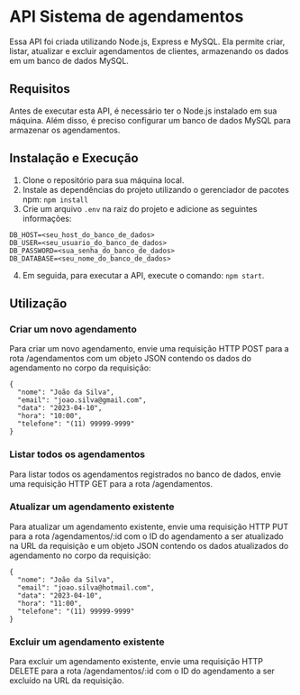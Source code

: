 # API Sistema de agendamentos

Essa API foi criada utilizando Node.js, Express e MySQL. Ela permite criar, listar, atualizar e
excluir agendamentos de clientes, armazenando os dados em um banco de dados MySQL.

## Requisitos

Antes de executar esta API, é necessário ter o Node.js instalado em sua máquina.
Além disso, é preciso configurar um banco de dados MySQL para armazenar os agendamentos.

## Instalação e Execução

1. Clone o repositório para sua máquina local.
2. Instale as dependências do projeto utilizando o gerenciador de pacotes npm:
```npm install```
3. Crie um arquivo `.env` na raiz do projeto e adicione as seguintes informações:

```
DB_HOST=<seu_host_do_banco_de_dados>
DB_USER=<seu_usuario_do_banco_de_dados>
DB_PASSWORD=<sua_senha_do_banco_de_dados>
DB_DATABASE=<seu_nome_do_banco_de_dados>
```

4. Em seguida, para executar a API, execute o comando:
```npm start```.

## Utilização

### Criar um novo agendamento

Para criar um novo agendamento, envie uma requisição HTTP POST para a rota /agendamentos com um objeto JSON contendo os dados do agendamento no corpo da requisição:
```
{
  "nome": "João da Silva",
  "email": "joao.silva@gmail.com",
  "data": "2023-04-10",
  "hora": "10:00",
  "telefone": "(11) 99999-9999"
}

```

### Listar todos os agendamentos

Para listar todos os agendamentos registrados no banco de dados, envie uma requisição HTTP GET para a rota /agendamentos.

### Atualizar um agendamento existente

Para atualizar um agendamento existente, envie uma requisição HTTP PUT para a rota /agendamentos/:id com o ID do agendamento a ser atualizado na URL da requisição e um objeto JSON contendo os dados atualizados do agendamento no corpo da requisição:
```
{
  "nome": "João da Silva",
  "email": "joao.silva@hotmail.com",
  "data": "2023-04-10",
  "hora": "11:00",
  "telefone": "(11) 99999-9999"
}

```

### Excluir um agendamento existente

Para excluir um agendamento existente, envie uma requisição HTTP DELETE para a rota /agendamentos/:id com o ID do agendamento a ser excluído na URL da requisição.
